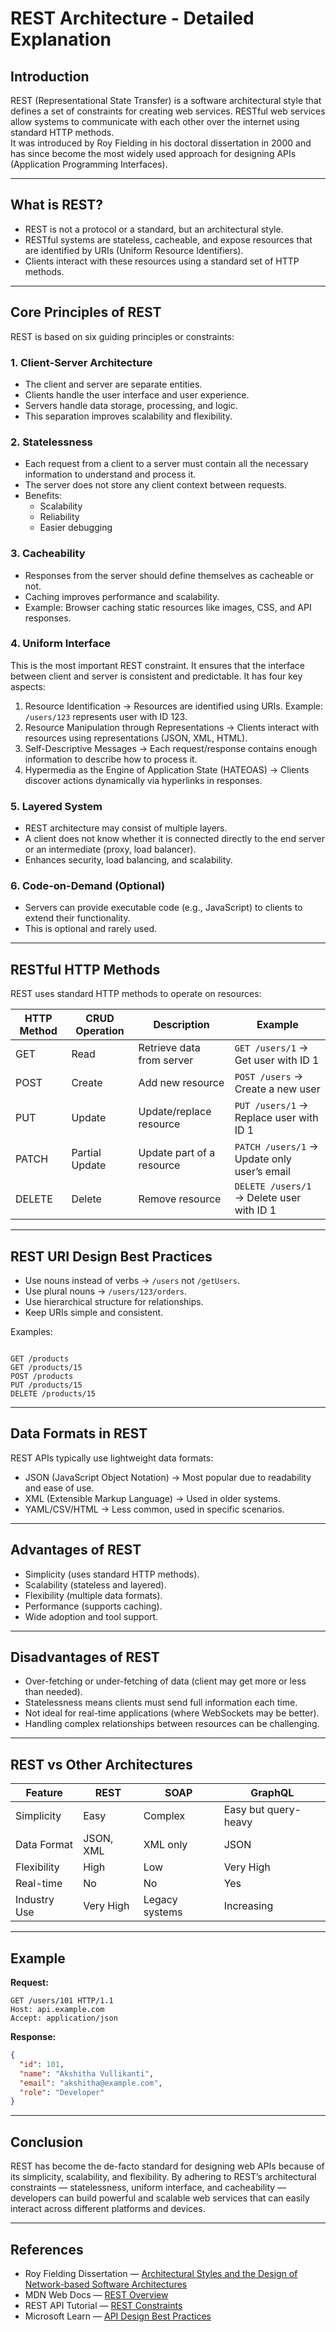 
# REST Architecture - Detailed Explanation

## Introduction
REST (Representational State Transfer) is a software architectural style that defines a set of constraints for creating web services. RESTful web services allow systems to communicate with each other over the internet using standard HTTP methods.  
It was introduced by Roy Fielding in his doctoral dissertation in 2000 and has since become the most widely used approach for designing APIs (Application Programming Interfaces).

---

## What is REST?
- REST is not a protocol or a standard, but an architectural style.  
- RESTful systems are stateless, cacheable, and expose resources that are identified by URIs (Uniform Resource Identifiers).  
- Clients interact with these resources using a standard set of HTTP methods.

---

## Core Principles of REST
REST is based on six guiding principles or constraints:

### 1. Client-Server Architecture
- The client and server are separate entities.
- Clients handle the user interface and user experience.
- Servers handle data storage, processing, and logic.
- This separation improves scalability and flexibility.

### 2. Statelessness
- Each request from a client to a server must contain all the necessary information to understand and process it.
- The server does not store any client context between requests.
- Benefits:
  - Scalability
  - Reliability
  - Easier debugging

### 3. Cacheability
- Responses from the server should define themselves as cacheable or not.
- Caching improves performance and scalability.
- Example: Browser caching static resources like images, CSS, and API responses.

### 4. Uniform Interface
This is the most important REST constraint. It ensures that the interface between client and server is consistent and predictable. It has four key aspects:
1. Resource Identification → Resources are identified using URIs. Example: `/users/123` represents user with ID 123.  
2. Resource Manipulation through Representations → Clients interact with resources using representations (JSON, XML, HTML).  
3. Self-Descriptive Messages → Each request/response contains enough information to describe how to process it.  
4. Hypermedia as the Engine of Application State (HATEOAS) → Clients discover actions dynamically via hyperlinks in responses.

### 5. Layered System
- REST architecture may consist of multiple layers.
- A client does not know whether it is connected directly to the end server or an intermediate (proxy, load balancer).
- Enhances security, load balancing, and scalability.

### 6. Code-on-Demand (Optional)
- Servers can provide executable code (e.g., JavaScript) to clients to extend their functionality.
- This is optional and rarely used.

---

## RESTful HTTP Methods
REST uses standard HTTP methods to operate on resources:

| HTTP Method | CRUD Operation | Description | Example |
|-------------|----------------|-------------|---------|
| GET         | Read           | Retrieve data from server | `GET /users/1` → Get user with ID 1 |
| POST        | Create         | Add new resource | `POST /users` → Create a new user |
| PUT         | Update         | Update/replace resource | `PUT /users/1` → Replace user with ID 1 |
| PATCH       | Partial Update | Update part of a resource | `PATCH /users/1` → Update only user’s email |
| DELETE      | Delete         | Remove resource | `DELETE /users/1` → Delete user with ID 1 |

---

## REST URI Design Best Practices
- Use nouns instead of verbs → `/users` not `/getUsers`.  
- Use plural nouns → `/users/123/orders`.  
- Use hierarchical structure for relationships.  
- Keep URIs simple and consistent.  

Examples:
```

GET /products
GET /products/15
POST /products
PUT /products/15
DELETE /products/15

````

---

## Data Formats in REST
REST APIs typically use lightweight data formats:
- JSON (JavaScript Object Notation) → Most popular due to readability and ease of use.  
- XML (Extensible Markup Language) → Used in older systems.  
- YAML/CSV/HTML → Less common, used in specific scenarios.  

---

## Advantages of REST
- Simplicity (uses standard HTTP methods).  
- Scalability (stateless and layered).  
- Flexibility (multiple data formats).  
- Performance (supports caching).  
- Wide adoption and tool support.  

---

## Disadvantages of REST
- Over-fetching or under-fetching of data (client may get more or less than needed).  
- Statelessness means clients must send full information each time.  
- Not ideal for real-time applications (where WebSockets may be better).  
- Handling complex relationships between resources can be challenging.  

---

## REST vs Other Architectures
| Feature       | REST | SOAP | GraphQL |
|---------------|------|------|---------|
| Simplicity    | Easy | Complex | Easy but query-heavy |
| Data Format   | JSON, XML | XML only | JSON |
| Flexibility   | High | Low | Very High |
| Real-time     | No | No | Yes |
| Industry Use  | Very High | Legacy systems | Increasing |

---

## Example
**Request:**
```http
GET /users/101 HTTP/1.1
Host: api.example.com
Accept: application/json
````

**Response:**

```json
{
  "id": 101,
  "name": "Akshitha Vullikanti",
  "email": "akshitha@example.com",
  "role": "Developer"
}
```

---

## Conclusion

REST has become the de-facto standard for designing web APIs because of its simplicity, scalability, and flexibility. By adhering to REST’s architectural constraints — statelessness, uniform interface, and cacheability — developers can build powerful and scalable web services that can easily interact across different platforms and devices.

---

## References

* Roy Fielding Dissertation — [Architectural Styles and the Design of Network-based Software Architectures](https://ics.uci.edu/~fielding/pubs/dissertation/fielding_dissertation.pdf)
* MDN Web Docs — [REST Overview](https://developer.mozilla.org/en-US/docs/Glossary/REST)
* REST API Tutorial — [REST Constraints](https://www.restapitutorial.com/introduction/restconstraints.html)
* Microsoft Learn — [API Design Best Practices](https://learn.microsoft.com/en-us/azure/architecture/best-practices/api-design)

